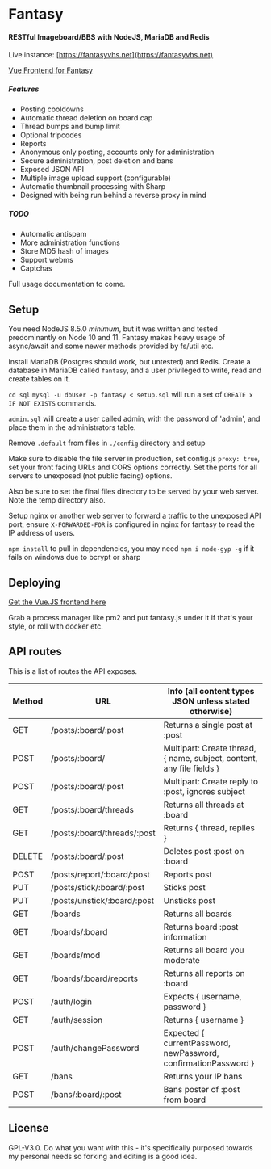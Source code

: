 # Fantasy

#### RESTful Imageboard/BBS with NodeJS, MariaDB and Redis

Live instance: [https://fantasyvhs.net](https://fantasyvhs.net)

[Vue Frontend for Fantasy](https://github.com/izzymg/zv)

##### Features

* Posting cooldowns
* Automatic thread deletion on board cap
* Thread bumps and bump limit
* Optional tripcodes
* Reports
* Anonymous only posting, accounts only for administration
* Secure administration, post deletion and bans
* Exposed JSON API 
* Multiple image upload support (configurable)
* Automatic thumbnail processing with Sharp
* Designed with being run behind a reverse proxy in mind

##### TODO
* Automatic antispam
* More administration functions
* Store MD5 hash of images
* Support webms
* Captchas

Full usage documentation to come.

## Setup

You need NodeJS 8.5.0 *minimum*, but it was written and tested predominantly on Node 10 and 11. Fantasy makes heavy usage of async/await and some newer methods provided by fs/util etc.

Install MariaDB (Postgres should work, but untested) and Redis. Create a database in MariaDB called `fantasy`, and a user privileged to write, read and create tables on it.

`cd sql` `mysql -u dbUser -p fantasy < setup.sql` will run a set of `CREATE x IF NOT EXISTS` commands. 

`admin.sql` will create a user called admin, with the password of 'admin', and place them in the administrators table.

Remove `.default` from files in `./config` directory and setup

Make sure to disable the file server in production, set config.js `proxy: true`, set your front facing URLs and CORS options correctly. Set the ports for all  servers to unexposed (not public facing) options.

Also be sure to set the final files directory to be served by your web server. Note the temp directory also.

Setup nginx or another web server to forward a traffic to the unexposed API port, ensure `X-FORWARDED-FOR` is configured in nginx for fantasy to read the IP address of users.

`npm install` to pull in dependencies, you may need `npm i node-gyp -g` if it fails on windows due to bcrypt or sharp

## Deploying

[Get the Vue.JS frontend here](https://github.com/izzymg/zv)

Grab a process manager like pm2 and put fantasy.js under it if that's your style, or roll with docker etc.

## API routes

This is a list of routes the API exposes.

Method | URL                                | Info (all content types JSON unless stated otherwise)                 
------ | ---------------------------------- | --------------------------------------------------------------------- 
GET    | /posts/:board/:post                | Returns a single post at :post                                          
POST   | /posts/:board/                     | Multipart: Create thread, { name, subject, content, any file fields } 
POST   | /posts/:board/:post                | Multipart: Create reply to :post, ignores subject                       
GET    | /posts/:board/threads              | Returns all threads at :board                                         
GET    | /posts/:board/threads/:post        | Returns { thread, replies }                                           
DELETE | /posts/:board/:post                | Deletes post :post on :board
POST   | /posts/report/:board/:post         | Reports post
PUT    | /posts/stick/:board/:post          | Sticks post
PUT    | /posts/unstick/:board/:post        | Unsticks post
GET    | /boards                            | Returns all boards                                                    
GET    | /boards/:board                     | Returns board :post information                                         
GET    | /boards/mod                        | Returns all board you moderate                                        
GET    | /boards/:board/reports             | Returns all reports on :board                                         
POST   | /auth/login                        | Expects { username, password }                                          
GET    | /auth/session                      | Returns { username }                                                  
POST   | /auth/changePassword               | Expected { currentPassword, newPassword, confirmationPassword }                                       
GET    | /bans                              | Returns your IP bans                                                  
POST   | /bans/:board/:post                 | Bans poster of :post from board                                         

## License

GPL-V3.0. Do what you want with this - it's specifically purposed towards my personal needs so forking and editing is a good idea.